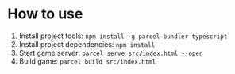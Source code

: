 # How to use

1. Install project tools: `npm install -g parcel-bundler typescript`
2. Install project dependencies: `npm install`
3. Start game server: `parcel serve src/index.html --open`
4. Build game: `parcel build src/index.html`
